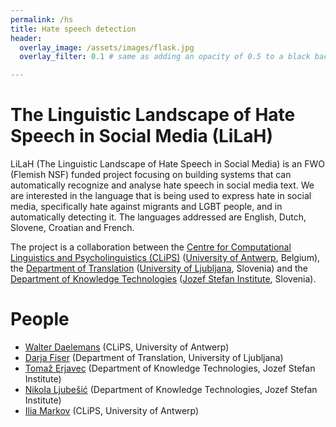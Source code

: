 ```yaml
---
permalink: /hs
title: Hate speech detection
header:
  overlay_image: /assets/images/flask.jpg
  overlay_filter: 0.1 # same as adding an opacity of 0.5 to a black background

---
```


# <a name="The Linguistic Landscape of Hate Speech in Social Media (LiLaH)"/>The Linguistic Landscape of Hate Speech in Social Media (LiLaH)

LiLaH (The Linguistic Landscape of Hate Speech in Social Media) is an FWO (Flemish NSF) funded project focusing on 
building systems that can automatically recognize and analyse hate speech in social media text. 
We are interested in the language that is being used to express hate in social media, specifically hate against migrants and LGBT people, and in automatically detecting it. <!-- The analysis will be on different linguistic levels and different levels of complexity. --> The languages addressed are English, Dutch, Slovene, Croatian and French.

The project is a collaboration between the [Centre for Computational Linguistics and Psycholinguistics (CLiPS)](https://www.uantwerpen.be/en/research-groups/clips/) ([University of Antwerp](https://www.uantwerpen.be/en/), Belgium), the [Department of Translation](https://prevajalstvo.ff.uni-lj.si/en/) ([University of Ljubljana](https://www.uni-lj.si/eng/about_university_of_ljubljana.aspx), Slovenia) and the [Department of Knowledge Technologies](https://kt.ijs.si) ([Jozef Stefan Institute](https://www.ijs.si/ijsw/JSI), Slovenia).

# <a name="People"/>People


- [Walter Daelemans](https://www.clips.uantwerpen.be/~walter/) (CLiPS, University of Antwerp)
- [Darja Fiser](https://www.clarin.eu/person/darja-fi%C5%A1er) (Department of Translation, University of Ljubljana)
- [Tomaž Erjavec](https://nl.ijs.si/et/) (Department of Knowledge Technologies, Jozef Stefan Institute)
- [Nikola Ljubešić](https://nlp.ffzg.hr/people/nikola-ljubesic/) (Department of Knowledge Technologies, Jozef Stefan Institute)
- [Ilia Markov](https://ilia-markov.github.io) (CLiPS, University of Antwerp)

